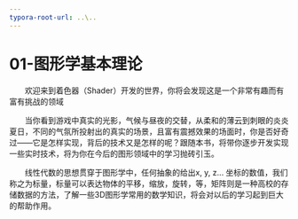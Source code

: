 ```yaml
---
typora-root-url: ..\..
---
```


# 01-图形学基本理论

​　　欢迎来到着色器（Shader）开发的世界，你将会发现这是一个非常有趣而有富有挑战的领域

​　　当你看到游戏中真实的光影，气候与昼夜的交替，从柔和的薄云到刺眼的炎炎夏日，不同的气氛所投射出的真实的场景，且富有震撼效果的场面时，你是否好奇过——它是怎样实现，背后的技术又是怎样的呢？跟随本书，将带你逐步开发实现一些实时技术，将为你在今后的图形领域中的学习抛砖引玉。

​　　线性代数的思想贯穿于图形学中，任何抽象的给出x, y, z... 坐标的数值，我们称之为标量，标量可以表达物体的平移，缩放，旋转，等，矩阵则是一种高校的存储数据的方法，了解一些3D图形学常用的数学知识，将会对以后的学习起到巨大的帮助作用。